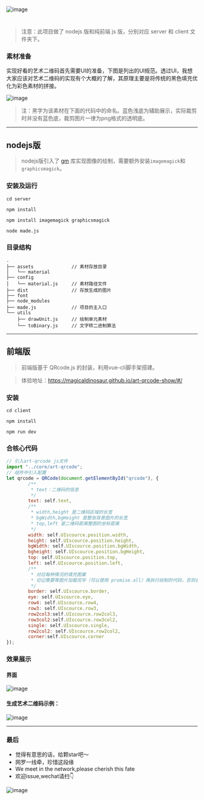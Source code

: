 ![image](http://wx1.sinaimg.cn/large/a73bc6a1ly1fz9rutoazqj21kw0lon0r.jpg)   
<h1 align="center"></h1>

>注意：此项目做了 nodejs 版和纯前端 js 版，分别对应 server 和 client 文件夹下。

### 素材准备
实现好看的艺术二维码首先需要UI的准备，下图是列出的UI规范。透过UI，我想大家应该对艺术二维码的实现有个大概的了解，其原理主要是将传统的黑色填充优化为彩色素材的拼接。


![image](http://wx2.sinaimg.cn/large/a73bc6a1ly1fz9rs147xgj21kw0ltgp6.jpg)    
>注：黑字为该素材在下面的代码中的命名。蓝色浅底为辅助展示，实际裁剪时并没有蓝色底，裁剪图片一律为png格式的透明底。  

---
## nodejs版
>nodejs版引入了 [gm](https://github.com/aheckmann/gm) 库实现图像的绘制，需要额外安装`imagemagick`和`graphicsmagick`。

### 安装及运行
```
cd server

npm install

npm install imagemagick graphicsmagick

node made.js

```

### 目录结构
```
.
├── assets              // 素材存放目录
│   └── material
├── config
│   └── material.js     // 素材路径文件
├── dist                // 存放生成的图片
├── font
├── node_modules
├── made.js             // 项目的主入口
└── utils
    ├── drawUnit.js     // 绘制单元素材
    └── toBinary.js     // 文字转二进制算法

```

---
## 前端版
>前端版基于 QRcode.js 的封装，利用vue-cli脚手架搭建。

>体验地址：https://magicaldinosaur.github.io/art-qrcode-show/#/


### 安装
```
cd client 

npm install

npm run dev

```
 

### 合核心代码   
```js 
// 引入art-qrcode js文件
import "../core/art-qrcode";
// 组件中引入配置
let qrcode = QRCode(document.getElementById("qrcode"), {
        /**
         * text：二维码的信息
         */
        text: self.text,
        /**
         * width,height 是二维码区域的长宽
         * bgWidth,bgHeight 是整张背景图片的长宽
         * top,left 是二维码距离整图的坐标距离
         */
        width: self.UIscource.position.width,
        height: self.UIscource.position.height,
        bgWidth: self.UIscource.position.bgWidth,
        bgheight: self.UIscource.position.bgHeight,
        top: self.UIscource.position.top,
        left: self.UIscource.position.left,
        /**
         * 对应每种情况的填充图案
         * 切记需要等图片加载完毕（可以使用 promise.all）再执行绘制的代码，否则会报错
         */
        border: self.UIscource.border,
        eye: self.UIscource.eye,
        row4: self.UIscource.row4,
        row3: self.UIscource.row3,
        row2col3:self.UIscource.row2col3,
        row3col2:self.UIscource.row3col2,
        single: self.UIscource.single,
        row2col2: self.UIscource.row2col2,
        corner:self.UIscource.corner
});
```  

### 效果展示
#### 界面
![image](http://wx2.sinaimg.cn/large/a73bc6a1ly1flv9o0y775j20yj0hpk0d.jpg)  
#### 生成艺术二维码示例：
![image](http://wx2.sinaimg.cn/large/a73bc6a1ly1fmeydtz4jej21kw0qzgz6.jpg)

---

### 最后
- 觉得有意思的话，给颗star吧～
- 网罗一线牵，珍惜这段缘
- We meet in the network,please cherish this fate
- 欢迎issue,wechat请扫👇

 ![image](http://wx4.sinaimg.cn/large/a73bc6a1ly1fro1yi2i4lj21kw0xhn2i.jpg)
